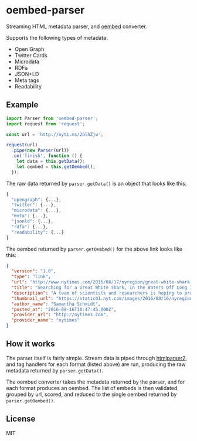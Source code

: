 # oembed-parser

Streaming HTML metadata parser, and [oembed](http://oembed.com) converter.

Supports the following types of metadata:

* Open Graph
* Twitter Cards
* Microdata
* RDFa
* JSON+LD
* Meta tags
* Readability

## Example

```javascript
import Parser from 'oembed-parser';
import request from 'request';

const url = 'http://nyti.ms/2blhZjw';

request(url)
  .pipe(new Parser(url))
  .on('finish', function () {
    let data = this.getData();
    let oembed = this.getOembed();
  });
```

The raw data returned by `parser.getData()` is an object that looks like this:

```javascript
{
  "opengraph": {...},
  "twitter": {...},
  "microdata": {...},
  "meta": {...},
  "jsonld": {...},
  "rdfa": {...},
  "readability": {...}
}
```

The oembed returned by `parser.getOembed()` for the above link looks like this:

```json
{
  "version": "1.0",
  "type": "link",
  "url": "http://www.nytimes.com/2016/08/17/nyregion/great-white-shark-new-york.html",
  "title": "Searching for a Great White Shark, in the Waters Off Long Island",
  "description": "A team of scientists and researchers is hoping to prove that a swath of the New York coast serves as a great white breeding ground.",
  "thumbnail_url": "https://static01.nyt.com/images/2016/08/16/nyregion/0816SHARKSss-slide-BK4M/0816SHARKSss-slide-BK4M-facebookJumbo.jpg",
  "author_name": "Samantha Schmidt",
  "posted_at": "2016-08-16T18:47:45.000Z",
  "provider_url": "http://nytimes.com",
  "provider_name": "nytimes"
}
```

## How it works

The parser itself is fairly simple. Stream data is piped through [htmlparser2](https://github.com/fb55/htmlparser2),
and tag handlers for each format (listed above) are run, producing the raw metadata returned by `parser.getData()`.

The oembed converter takes the metadata returned by the parser, and for each format produces an oembed.
The list of embeds is then validated, grouped by url, scored, and reduced to the single oembed returned
by `parser.getOembed()`.

## License

MIT
